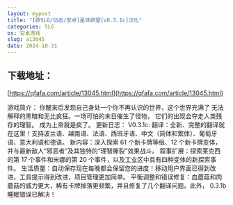 ```yaml
---
layout: mypost
title: "[欧SLG/动态/安卓]星体欲望[v0.3.1c]汉化"
categories: SLG
os: 安卓游戏
slug: a13045
date: 2024-10-31
---
```


## 下载地址：

[https://qfafa.com/article/13045.html](https://qfafa.com/article/13045.html)

游戏简介：
你醒来后发现自己身处一个你不再认识的世界，这个世界充满了
无法解释的黑暗和无比疯狂。一场可怕的末日催生了怪物，
它们的出现会夺走人类残存的理智。
成为上帝就是疯了。
更新日志：
V0.3.1c:
翻译：全新、完整的翻译就在这里！支持波兰语、越南语、法语、西班牙语、中文（简体和繁体）、葡萄牙语、意大利语和德语。
新内容：深入探索
61 个新卡牌等级、12 个新卡牌变体，并与最新敌人“邪恶者”及其独特的“理智撕裂”效果战斗。
叙事扩展：探索莱克西的第
17 个事件和米娜的第 20 个事件，以及工业区中具有四种变体的新探索事件。
生活质量：自动保存现在每晚都会保留您的进度！移动用户界面已得到改进，工具提示得到改进，项目管理更加简单。
平衡调整和错误修复：血蘑菇和肉蘑菇的威力更大，稀有卡牌掉落更频繁，并且修复了几个翻译问题。此外，
0.3.1b 睡眠错误已解决！
